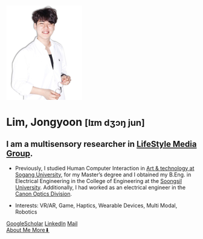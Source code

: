 <!-- markdownlint-disable first-line-h1 -->

<img src="./images/me2.png" width="200px" alt="LJY"></img><br/>
# Lim, Jongyoon <small>[lɪm dʒɔŋ jun]</small>

## I am a multisensory researcher in <a href=http://lifestylemedia.org> LifeStyle Media Group</a>.

- Previously, I studied Human Computer Interaction in <a href=http://creative.sogang.ac.kr>Art & technology at Sogang University</a>, for my Master’s degree and I obtained my B.Eng. in Electrical Engineering in the College of Engineering at the <a href=https://eng.ssu.ac.kr>Soongsil University</a>. Additionally, I had worked as an electrical engineer in the <a href=https://global.canon/en/product/indtech/semicon/>Canon Optics Division</a>.

- Interests: VR/AR, Game, Haptics, Wearable Devices, Multi Modal, Robotics

[GoogleScholar](https://scholar.google.co.kr/citations?user=5JElU_AAAAAJ&hl=en&oi=sra)   [LinkedIn](https://www.linkedin.com/in/jongyoon-lim-b28421210/)
[Mail](limjy.kor@gmail.com)   
[About Me More⬇](#Paper)

<!-- ![color](#f0f0f0) -->
<!-- ![](/_media/icon.svg) -->
